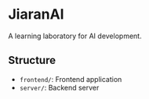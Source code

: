 # JiaranAI

A learning laboratory for AI development.
 
## Structure
- `frontend/`: Frontend application
- `server/`: Backend server 
